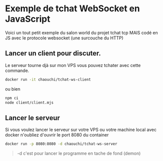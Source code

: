 # Exemple de tchat WebSocket en JavaScript
Voici un tout petit exemple du salon world du projet tchat tcp MAIS codé en JS avec le protocole websocket (une surcouche du HTTP)


## Lancer un client pour discuter.
Le serveur tourne djà sur mon VPS vous pouvez tchater avec cette commande.

```bash
docker run -it chaouchi/tchat-ws-client
```

ou bien 

```bash
npm ci
node client/client.mjs
```

## Lancer le serveur
Si vous voulez lancer le serveur sur votre VPS ou votre machine local avec docker  n'oubliez d'ouvrir le port 8080 du container

```bash
docker run -p 8080:8080 -d chaouchi/tchat-ws-server
```


> -d c'est pour lancer le programme en tache de fond (demon)
